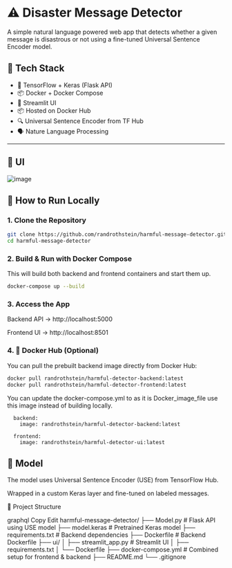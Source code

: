 # ⚠️ Disaster Message Detector

A simple natural language powered web app that detects whether a given message is disastrous or not using a fine-tuned Universal Sentence Encoder model.

## 🔧 Tech Stack

- 🧠 TensorFlow + Keras (Flask API)
- 📦 Docker + Docker Compose
- 🎨 Streamlit UI
- 📦 Hosted on Docker Hub
- 🔍 Universal Sentence Encoder from TF Hub
- 🗣️ Nature Language Processing

---

## 🎨 UI
![image](https://github.com/user-attachments/assets/6a233ab7-463f-4d0c-9cb6-05e8a76aa882)


## 🚀 How to Run Locally

### 1. Clone the Repository

```bash
git clone https://github.com/randrothstein/harmful-message-detector.git
cd harmful-message-detector
```
### 2. Build & Run with Docker Compose
This will build both backend and frontend containers and start them up.
```bash
docker-compose up --build
```
### 3. Access the App
Backend API → http://localhost:5000

Frontend UI → http://localhost:8501


### 4. 🐳 Docker Hub (Optional)
You can pull the prebuilt backend image directly from Docker Hub:
```bash
docker pull randrothstein/harmful-detector-backend:latest
docker pull randrothstein/harmful-detector-frontend:latest
```

You can update the docker-compose.yml to as it is Docker_image_file use this image instead of building locally.
```
  backend:
    image: randrothstein/harmful-detector-backend:latest

  frontend:
    image: randrothstein/harmful-detector-ui:latest
```


## 🤖 Model
The model uses Universal Sentence Encoder (USE) from TensorFlow Hub.

Wrapped in a custom Keras layer and fine-tuned on labeled messages.


📁 Project Structure

graphql
Copy
Edit
harmful-message-detector/
├── Model.py                # Flask API using USE model
├── model.keras             # Pretrained Keras model
├── requirements.txt        # Backend dependencies
├── Dockerfile              # Backend Dockerfile
├── ui/
│   ├── streamlit_app.py    # Streamlit UI
│   ├── requirements.txt
│   └── Dockerfile
├── docker-compose.yml      # Combined setup for frontend & backend
├── README.md
└── .gitignore

